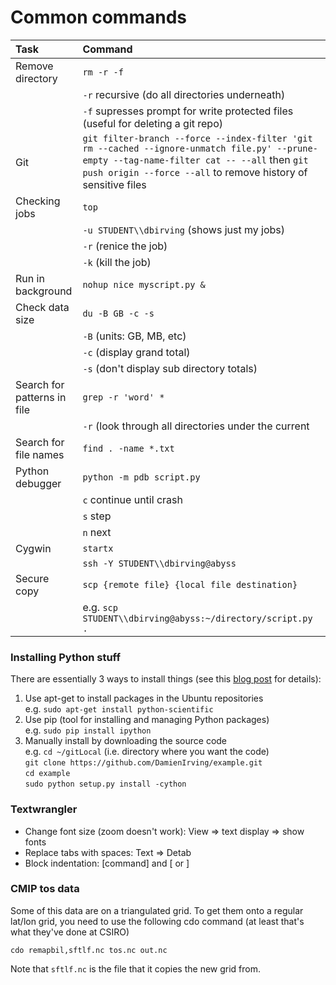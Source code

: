 # Common commands

| Task   | Command  |
| :----- | :------  |
| Remove directory | `rm -r -f` |
|                  | `-r` recursive (do all directories underneath) |
|                  | `-f` supresses prompt for write protected files (useful for deleting a git repo) |
| Git    | `git filter-branch --force --index-filter 'git rm --cached --ignore-unmatch file.py' --prune-empty --tag-name-filter cat -- --all` then `git push origin --force --all` to remove history of sensitive files |
| Checking jobs | `top` |
|               | `-u STUDENT\\dbirving` (shows just my jobs) |
|               | `-r` (renice the job) |
|               | `-k` (kill the job) |
| Run in background | `nohup nice myscript.py &` |
| Check data size | `du -B GB -c -s` |
|                 | `-B` (units: GB, MB, etc) |
|                 | `-c` (display grand total) |
|                 | `-s` (don't display sub directory totals) |
| Search for patterns in file | `grep -r 'word' *` |
|                             | `-r` (look through all directories under the current |
| Search for file names | `find . -name *.txt` |
| Python debugger | `python -m pdb script.py` |
|                 | `c` continue until crash |
|                 | `s` step |
|                 | `n` next | 
| Cygwin          | `startx` |
|                 | `ssh -Y STUDENT\\dbirving@abyss` |
| Secure copy     | `scp {remote file} {local file destination}` |
|                 | e.g. `scp STUDENT\\dbirving@abyss:~/directory/script.py .` |  

### Installing Python stuff

There are essentially 3 ways to install things (see this [blog post](https://livesoncoffee.wordpress.com/2012/10/09/python-setup/) for details):

1. Use apt-get to install packages in the Ubuntu repositories  
   e.g. `sudo apt-get install python-scientific`  
2. Use pip (tool for installing and managing Python packages)  
   e.g. `sudo pip install ipython`  
3. Manually install by downloading the source code  
   e.g. `cd ~/gitLocal` (i.e. directory where you want the code)  
   `git clone https://github.com/DamienIrving/example.git`  
   `cd example`  
   `sudo python setup.py install -cython`  

### Textwrangler


* Change font size (zoom doesn't work): View => text display => show fonts
* Replace tabs with spaces: Text => Detab
* Block indentation: [command] and [ or ]
 

### CMIP tos data

Some of this data are on a triangulated grid. To get them onto a regular lat/lon grid, you need to use the following cdo command (at least that's what they've done at CSIRO)

`cdo remapbil,sftlf.nc tos.nc out.nc`

Note that `sftlf.nc` is the file that it copies the new grid from.
